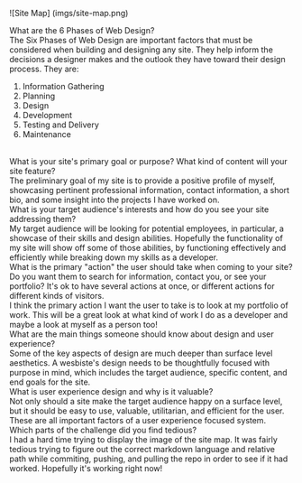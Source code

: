 ![Site Map] (imgs/site-map.png)

What are the 6 Phases of Web Design? <br>
The Six Phases of Web Design are important factors that must be considered when building and designing any site. They help inform the decisions a designer makes and the outlook they have toward their design process. They are:<br>
1. Information Gathering <br>
2. Planning <br>
3. Design <br>
4. Development <br>
5. Testing and Delivery <br>
6. Maintenance <br> <br>

What is your site's primary goal or purpose? What kind of content will your site feature?<br>
The preliminary goal of my site is to provide a positive profile of myself, showcasing pertinent professional information, contact information, a short bio, and some insight into the projects I have worked on. <br> 
What is your target audience's interests and how do you see your site addressing them?<br>
My target audience will be looking for potential employees, in particular, a showcase of their skills and design abilities. Hopefully the functionality of my site will show off some of those abilities, by functioning effectively and efficiently while breaking down my skills as a developer. <br>
What is the primary "action" the user should take when coming to your site? Do you want them to search for information, contact you, or see your portfolio? It's ok to have several actions at once, or different actions for different kinds of visitors. <br>
I think the primary action I want the user to take is to look at my portfolio of work. This will be a great look at what kind of work I do as a developer and maybe a look at myself as a person too!<br>
What are the main things someone should know about design and user experience?<br>
Some of the key aspects of design are much deeper than surface level aesthetics. A wesbiste's design needs to be thoughtfully focused with purpose in mind, which includes the target audience, specific content, and end goals for the site. <br> 
What is user experience design and why is it valuable?  <br>
Not only should a site make the target audience happy on a surface level, but it should be easy to use, valuable, utilitarian, and efficient for the user. These are all important factors of a user experience focused system. <br>
Which parts of the challenge did you find tedious? <br>
I had a hard time trying to display the image of the site map. It was fairly tedious trying to figure out the correct markdown language and relative path while commiting, pushing, and pulling the repo in order to see if it had worked. Hopefully it's working right now!